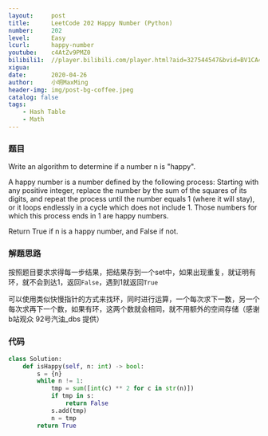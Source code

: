 ```yaml
---
layout:     post
title:      LeetCode 202 Happy Number (Python)
number:     202
level:      Easy
lcurl:      happy-number
youtube:    c4AtZv9PMZ0
bilibili1:  //player.bilibili.com/player.html?aid=327544547&bvid=BV1CA41187LQ&cid=173332435&page=1
xigua:      
date:       2020-04-26
author:     小明MaxMing
header-img: img/post-bg-coffee.jpeg
catalog: false
tags:
    - Hash Table
    - Math
---
```


### 题目

Write an algorithm to determine if a number n is "happy".

A happy number is a number defined by the following process: Starting with any positive integer, replace the number by the sum of the squares of its digits, and repeat the process until the number equals 1 (where it will stay), or it loops endlessly in a cycle which does not include 1. Those numbers for which this process ends in 1 are happy numbers.

Return True if n is a happy number, and False if not.

### 解题思路

按照题目要求求得每一步结果，把结果存到一个set中，如果出现重复，就证明有环，就不会到达1，返回`False`，遇到1就返回`True`

可以使用类似快慢指针的方式来找环，同时进行运算，一个每次求下一数，另一个每次求再下一个数，如果有环，这两个数就会相同，就不用额外的空间存储（感谢b站观众 92号汽油_dbs 提供）

### 代码
```python
class Solution:
    def isHappy(self, n: int) -> bool:
        s = {n}
        while n != 1:
            tmp = sum([int(c) ** 2 for c in str(n)])
            if tmp in s:
                return False
            s.add(tmp)
            n = tmp
        return True
```
